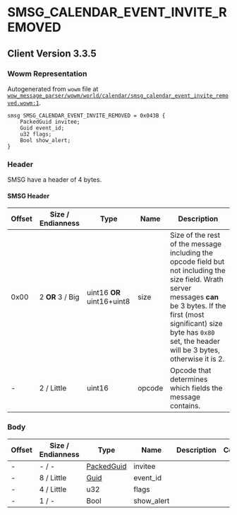 # SMSG_CALENDAR_EVENT_INVITE_REMOVED

## Client Version 3.3.5

### Wowm Representation

Autogenerated from `wowm` file at [`wow_message_parser/wowm/world/calendar/smsg_calendar_event_invite_removed.wowm:1`](https://github.com/gtker/wow_messages/tree/main/wow_message_parser/wowm/world/calendar/smsg_calendar_event_invite_removed.wowm#L1).
```rust,ignore
smsg SMSG_CALENDAR_EVENT_INVITE_REMOVED = 0x043B {
    PackedGuid invitee;
    Guid event_id;
    u32 flags;
    Bool show_alert;
}
```
### Header

SMSG have a header of 4 bytes.

#### SMSG Header

| Offset | Size / Endianness | Type   | Name   | Description |
| ------ | ----------------- | ------ | ------ | ----------- |
| 0x00   | 2 **OR** 3 / Big           | uint16 **OR** uint16+uint8 | size | Size of the rest of the message including the opcode field but not including the size field. Wrath server messages **can** be 3 bytes. If the first (most significant) size byte has `0x80` set, the header will be 3 bytes, otherwise it is 2.|
| -      | 2 / Little| uint16 | opcode | Opcode that determines which fields the message contains. |

### Body

| Offset | Size / Endianness | Type | Name | Description | Comment |
| ------ | ----------------- | ---- | ---- | ----------- | ------- |
| - | - / - | [PackedGuid](../types/packed-guid.md) | invitee |  |  |
| - | 8 / Little | [Guid](../types/packed-guid.md) | event_id |  |  |
| - | 4 / Little | u32 | flags |  |  |
| - | 1 / - | Bool | show_alert |  |  |

